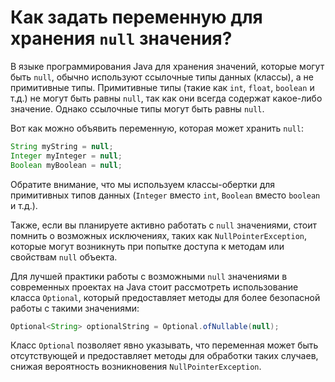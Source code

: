 # Как задать переменную для хранения `null` значения?

В языке программирования Java для хранения значений, которые могут быть `null`, обычно используют ссылочные типы данных (классы), а не примитивные типы. Примитивные типы (такие как `int`, `float`, `boolean` и т.д.) не могут быть равны `null`, так как они всегда содержат какое-либо значение. Однако ссылочные типы могут быть равны `null`.

Вот как можно объявить переменную, которая может хранить `null`:

```java
String myString = null;
Integer myInteger = null;
Boolean myBoolean = null;
```

Обратите внимание, что мы используем классы-обертки для примитивных типов данных (`Integer` вместо `int`, `Boolean` вместо `boolean` и т.д.).

Также, если вы планируете активно работать с `null` значениями, стоит помнить о возможных исключениях, таких как `NullPointerException`, которые могут возникнуть при попытке доступа к методам или свойствам `null` объекта.

Для лучшей практики работы с возможными `null` значениями в современных проектах на Java стоит рассмотреть использование класса `Optional`, который предоставляет методы для более безопасной работы с такими значениями:

```java
Optional<String> optionalString = Optional.ofNullable(null);
```

Класс `Optional` позволяет явно указывать, что переменная может быть отсутствующей и предоставляет методы для обработки таких случаев, снижая вероятность возникновения `NullPointerException`.